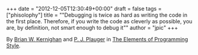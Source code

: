 +++
date = "2012-12-05T12:30:49+00:00"
draft = false
tags = ["phisolophy"]
title = "\"Debugging is twice as hard as writing the code in the first place. Therefore, if you write the code as cleverly as possible, you are, by definition, not smart enough to debug it\""
author = "jpic"
+++

By [Brian W. Kernighan](http://genius.cat-v.org/brian-kernighan/) and [P. J. Plauger](http://en.wikipedia.org/wiki/P._J._Plauger) in [The Elements of Programming Style](http://www.amazon.com/gp/product/0070342075?ie=UTF8&tag=catv-20&linkCode=as2&camp=1789&creative=390957&creativeASIN=0070342075).
